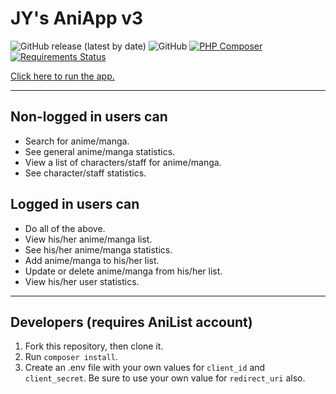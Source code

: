 # JY's AniApp v3

![GitHub release (latest by date)](https://img.shields.io/github/v/release/josephyhu/jys-aniapp-v3) ![GitHub](https://img.shields.io/github/license/josephyhu/jys-aniapp-v3) [![PHP Composer](https://github.com/josephyhu/jys-aniapp-v3/actions/workflows/php.yml/badge.svg)](https://github.com/josephyhu/jys-aniapp-v3/actions/workflows/php.yml) [![Requirements Status](https://requires.io/github/josephyhu/jys-aniapp-v3/requirements.svg?branch=main)](https://requires.io/github/josephyhu/jys-aniapp-v3/requirements/?branch=main)

[Click here to run the app.](https://jys-aniapp-v3.herokuapp.com)

---

## Non-logged in users can
- Search for anime/manga.
- See general anime/manga statistics.
- View a list of characters/staff for anime/manga.
- See character/staff statistics.

## Logged in users can
- Do all of the above.
- View his/her anime/manga list.
- See his/her anime/manga statistics.
- Add anime/manga to his/her list.
- Update or delete anime/manga from his/her list.
- View his/her user statistics.

---

## Developers (requires AniList account)
1. Fork this repository, then clone it.
2. Run `composer install`.
3. Create an .env file with your own values for `client_id` and `client_secret`. Be sure to use your own value for `redirect_uri` also.
